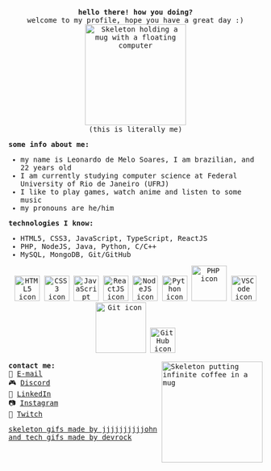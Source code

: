 <samp>
  <p align="center">
    <b> hello there! how you doing? </b> <br/>
    welcome to my profile, hope you have a great day :) <br/>
    <img alt="Skeleton holding a mug with a floating computer" src="https://64.media.tumblr.com/58d8a7c0e3c64f7e4505cdb4091eb159/tumblr_ozrtbsdD871w4zyh1o5_500.gifv" width="200" > <br/>
    (this is literally me) <br/>
  </p>
  <b> some info about me: </b>
  <ul>
    <li> my name is Leonardo de Melo Soares, I am brazilian, and 22 years old </li>
    <li> I am currently studying computer science at Federal University of Rio de Janeiro (UFRJ) </li>
    <li> I like to play games, watch anime and listen to some music </li>
    <li> my pronouns are he/him </li>
  </ul>
  <b> technologies I know: </b>
  <ul>
    <li> HTML5, CSS3, JavaScript, TypeScript, ReactJS </li>
    <li> PHP, NodeJS, Java, Python, C/C++ </li>
    <li> MySQL, MongoDB, Git/GitHub </li>
  </ul>
  
  <p align="center">
    <img alt="HTML5 icon" src="https://media.giphy.com/media/XAxylRMCdpbEWUAvr8/giphy.gif" width="50" >
    <img alt="CSS3 icon" src="https://media.giphy.com/media/fsEaZldNC8A1PJ3mwp/giphy.gif" width="50" >
    <img alt="JavaScript icon" src="https://media.giphy.com/media/ln7z2eWriiQAllfVcn/giphy.gif" width="50" >
    <img alt="ReactJS icon" src="https://media.giphy.com/media/eNAsjO55tPbgaor7ma/giphy.gif" width="50" >
    <img alt="NodeJS icon" src="https://media.giphy.com/media/kdFc8fubgS31b8DsVu/giphy.gif" width="50" >
    <img alt="Python icon" src="https://media.giphy.com/media/LMt9638dO8dftAjtco/giphy.gif" width="50" >
    <img alt="PHP icon" src="https://media.giphy.com/media/JqDcpPX8vWahUny0pE/giphy.gif" width="70" >
    <img alt="VSCode icon" src="https://media.giphy.com/media/IdyAQJVN2kVPNUrojM/giphy.gif" width="50" >
    <img alt="Git icon" src="https://media.giphy.com/media/kH1DBkPNyZPOk0BxrM/giphy.gif" width="100" >
    <img alt="GitHub icon" src="https://media.giphy.com/media/KzJkzjggfGN5Py6nkT/giphy.gif" width="50" >
  </p>

  <img alt="Skeleton putting infinite coffee in a mug" align="right" src="https://64.media.tumblr.com/250faa2de4c15934d02d064d85cd9e41/tumblr_neyqoyrM051qza1qzo1_500.gifv" width="200" >

  <b> contact me: </b> <br />
  <adress>
  📧 [E-mail](mailto:devleo.contato@gmail.com) <br />
  🎮 [Discord](https://discordapp.com/users/198943365990055936) <br />
  💼 [LinkedIn](https://www.linkedin.com/in/leobardineo/) <br />
  📷 [Instagram](https://www.instagram.com/leobardineo/) <br />
  🎥 [Twitch](https://www.twitch.tv/leobardineo) <br />
  </adress>
  
  <a href="https://jjjjjjjjjjohn.tumblr.com/" >skeleton gifs made by jjjjjjjjjjohn</a> <br/>
  <a href="https://giphy.com/devrock">and tech gifs made by devrock</a>
</samp>
